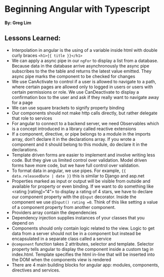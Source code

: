 # Beginning Angular with Typescript
__By: Greg Lim__
## Lessons Learned: 
- Interpolation in angular is the using of a variable inside html with double curly braces `<h1>{{ title }}</h1>`
- We can apply a async pipe in our `ngFor` to display a list from a database. Because data in the database arrive asynchronously the async pipe subscribes to the the table and returns the latest value emitted. They async pipe marks the component to be checked for changes
- We use CanActivate to control if a user is allowed to navigate to a path, where certain pages are allowed only to logged in users or users with certain permissions or role. We use CanDeactivate to display a confirmation box to the user and ask if they really want to navigate away for a page
- We can use square brackets to signify property binding
- Our components should not make http calls directly, but rather delegate that role to services
- For angular to connect to a backend server, we need Observables which is a concept introduced in a library called reactive extensions
- If a component, directive, or pipe belongs to a module in the imports array, don’t declare it in the declarations array. If you wrote a component and it should belong to this module, do declare it in the declarations.
- Template driven forms are easier to implement and involve writing less code. But they give us limited control over validation. Model driven forms have more code, but we have full control over validation.
- To format data in angular, we use pipes. For example, `{{ data.releasedDate | date }}` this is similar to Django and asp.net
- Properties marked as input or output will be visible from outside and available for property or even binding. If we want to do something like <rating [rating]=“4”></rating> to display a rating of 4 stars, we have to declare our component property with the `@Input` decorator. Inside the component we use `@Input() rating =0`. Think of this like setting a value of a component property from another component.
- Providers array contain the dependencies
- Dependency injection supplies instances of your classes that you depend on
- Components should only contain logic related to the view. Logic to get data from a server should not be in a component but instead be encapsulated in a separate class called a service
- `@component` function takes 2 attributes, selector and template. Selector property tells angular to display the component inside a custom <product> tag in index.html. Template specifies the html in-line that will be inserted into the DOM when the components view is rendered
- There are 4 main building blocks for angular app: modules, components, directives and services.